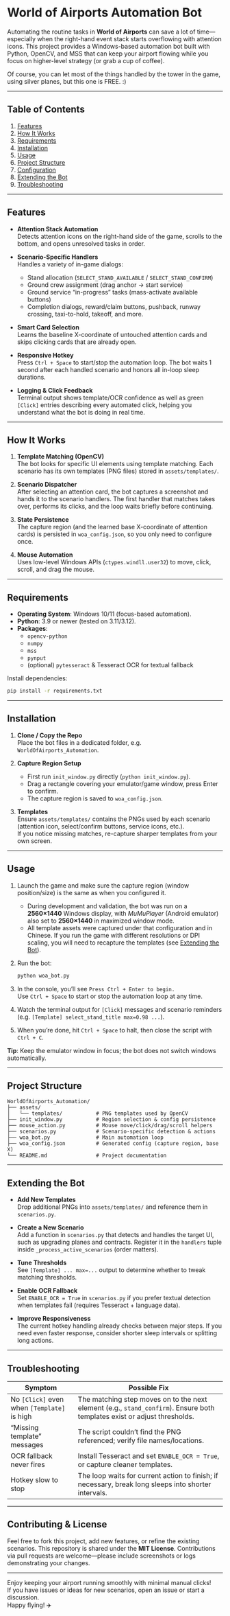 # World of Airports Automation Bot

Automating the routine tasks in **World of Airports** can save a lot of time—especially when the right-hand event stack starts overflowing with attention icons. This project provides a Windows-based automation bot built with Python, OpenCV, and MSS that can keep your airport flowing while you focus on higher-level strategy (or grab a cup of coffee).

Of course, you can let most of the things handled by the tower in the game, using silver planes, but this one is FREE. :)

---

## Table of Contents

1. [Features](#features)
2. [How It Works](#how-it-works)
3. [Requirements](#requirements)
4. [Installation](#installation)
5. [Usage](#usage)
6. [Project Structure](#project-structure)
7. [Configuration](#configuration)
8. [Extending the Bot](#extending-the-bot)
9. [Troubleshooting](#troubleshooting)

---

## Features

- **Attention Stack Automation**  
  Detects attention icons on the right-hand side of the game, scrolls to the bottom, and opens unresolved tasks in order.

- **Scenario-Specific Handlers**  
  Handles a variety of in-game dialogs:
  - Stand allocation (`SELECT_STAND_AVAILABLE` / `SELECT_STAND_CONFIRM`)
  - Ground crew assignment (drag anchor → start service)
  - Ground service “in-progress” tasks (mass-activate available buttons)
  - Completion dialogs, reward/claim buttons, pushback, runway crossing, taxi-to-hold, takeoff, and more.

- **Smart Card Selection**  
  Learns the baseline X-coordinate of untouched attention cards and skips clicking cards that are already open.

- **Responsive Hotkey**  
  Press `Ctrl + Space` to start/stop the automation loop. The bot waits 1 second after each handled scenario and honors all in-loop sleep durations.

- **Logging & Click Feedback**  
  Terminal output shows template/OCR confidence as well as green `[Click]` entries describing every automated click, helping you understand what the bot is doing in real time.

---

## How It Works

1. **Template Matching (OpenCV)**  
   The bot looks for specific UI elements using template matching. Each scenario has its own templates (PNG files) stored in `assets/templates/`.

2. **Scenario Dispatcher**  
   After selecting an attention card, the bot captures a screenshot and hands it to the scenario handlers. The first handler that matches takes over, performs its clicks, and the loop waits briefly before continuing.

3. **State Persistence**  
   The capture region (and the learned base X-coordinate of attention cards) is persisted in `woa_config.json`, so you only need to configure once.

4. **Mouse Automation**  
   Uses low-level Windows APIs (`ctypes.windll.user32`) to move, click, scroll, and drag the mouse.

---

## Requirements

- **Operating System**: Windows 10/11 (focus-based automation).  
- **Python**: 3.9 or newer (tested on 3.11/3.12).  
- **Packages**:
  - `opencv-python`
  - `numpy`
  - `mss`
  - `pynput`
  - (optional) `pytesseract` & Tesseract OCR for textual fallback

Install dependencies:

```bash
pip install -r requirements.txt
```

---

## Installation

1. **Clone / Copy the Repo**  
   Place the bot files in a dedicated folder, e.g. `WorldOfAirports_Automation`.

2. **Capture Region Setup**  
   - First run `init_window.py` directly (`python init_window.py`).  
   - Drag a rectangle covering your emulator/game window, press Enter to confirm.  
   - The capture region is saved to `woa_config.json`.

3. **Templates**  
   Ensure `assets/templates/` contains the PNGs used by each scenario (attention icon, select/confirm buttons, service icons, etc.).  
   If you notice missing matches, re-capture sharper templates from your own screen.

---

## Usage

1. Launch the game and make sure the capture region (window position/size) is the same as when you configured it.
   - During development and validation, the bot was run on a **2560×1440** Windows display, with *MuMuPlayer* (Android emulator) also set to **2560×1440** in maximized window mode.
   - All template assets were captured under that configuration and in Chinese. If you run the game with different resolutions or DPI scaling, you will need to recapture the templates (see [Extending the Bot](#extending-the-bot)).
2. Run the bot:

   ```bash
   python woa_bot.py
   ```

3. In the console, you’ll see `Press Ctrl + Enter to begin.`  
   Use `Ctrl + Space` to start or stop the automation loop at any time.
4. Watch the terminal output for `[Click]` messages and scenario reminders (e.g. `[Template] select_stand_title max=0.98 ...`).
5. When you’re done, hit `Ctrl + Space` to halt, then close the script with `Ctrl + C`.

**Tip**: Keep the emulator window in focus; the bot does not switch windows automatically.

---

## Project Structure

```
WorldOfAirports_Automation/
├── assets/
│   └── templates/           # PNG templates used by OpenCV
├── init_window.py           # Region selection & config persistence
├── mouse_action.py          # Mouse move/click/drag/scroll helpers
├── scenarios.py             # Scenario-specific detection & actions
├── woa_bot.py               # Main automation loop
├── woa_config.json          # Generated config (capture region, base X)
└── README.md                # Project documentation
```

---

## Extending the Bot

- **Add New Templates**  
  Drop additional PNGs into `assets/templates/` and reference them in `scenarios.py`.

- **Create a New Scenario**  
  Add a function in `scenarios.py` that detects and handles the target UI, such as upgrading planes and contracts.
  Register it in the `handlers` tuple inside `_process_active_scenarios` (order matters).

- **Tune Thresholds**  
  See `[Template] ... max=...` output to determine whether to tweak matching thresholds.

- **Enable OCR Fallback**  
  Set `ENABLE_OCR = True` in `scenarios.py` if you prefer textual detection when templates fail (requires Tesseract + language data).

- **Improve Responsiveness**  
  The current hotkey handling already checks between major steps. If you need even faster response, consider shorter sleep intervals or splitting long actions.

---

## Troubleshooting

| Symptom                                    | Possible Fix                                                                 |
|--------------------------------------------|-------------------------------------------------------------------------------|
| No `[Click]` even when `[Template]` is high | The matching step moves on to the next element (e.g., `stand_confirm`). Ensure both templates exist or adjust thresholds. |
| “Missing template” messages                 | The script couldn’t find the PNG referenced; verify file names/locations.     |
| OCR fallback never fires                    | Install Tesseract and set `ENABLE_OCR = True`, or capture cleaner templates.  |
| Hotkey slow to stop                        | The loop waits for current action to finish; if necessary, break long sleeps into shorter intervals. |

---

## Contributing & License

Feel free to fork this project, add new features, or refine the existing scenarios. This repository is shared under the **MIT License**. Contributions via pull requests are welcome—please include screenshots or logs demonstrating your changes.

---

Enjoy keeping your airport running smoothly with minimal manual clicks!  
If you have issues or ideas for new scenarios, open an issue or start a discussion.  
Happy flying! ✈️
